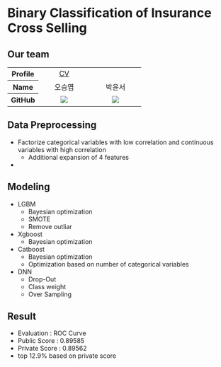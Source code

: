 # Binary Classification of Insurance Cross Selling

## Our team
<div align="center">
<table width="950">
    <thead>
    </thead>
    <tbody>
    <tr>
        <th>Profile</th>
         <td width="100" align="center">
              <a href="https://seungyeopoh.github.io/CV/">
                CV
            </a>
        </td>
        <td width="100" align="center">
<!--            <a href="https://github.com/"> -->
<!--                 test -->
            </a>
        </td>
    </tr>
    <tr>
        <th>Name</th>
        <td width="100" align="center">오승엽</td>
        <td width="100" align="center">박윤서</td>
    </tr>
    <tr>
        <th>GitHub</th>
        <td width="100" align="center">
            <a href="https://github.com/SEUNGYEOPOH">
                <img src="http://img.shields.io/badge/SEUNGYEOPOH-green?style=social&logo=github"/>
            </a>
        </td>
        <td width="100" align="center">
            <a href="https://github.com/Gangsui">
                <img src="http://img.shields.io/badge/Gangsui-green?style=social&logo=github"/>
            </a>
        </td>
    </tr>
    </tbody>
</table>
</div>

## Data Preprocessing
- Factorize categorical variables with low correlation and continuous variables with high correlation
    - Additional expansion of 4 features
- 

## Modeling
- LGBM
  - Bayesian optimization
  - SMOTE
  - Remove outliar
- Xgboost
  - Bayesian optimization
- Catboost
  - Bayesian optimization
  - Optimization based on number of categorical variables
- DNN
  - Drop-Out
  - Class weight
  - Over Sampling

## Result
- Evaluation : ROC Curve
- Public Score : 0.89585
- Private Score : 0.89562
- top 12.9% based on private score
